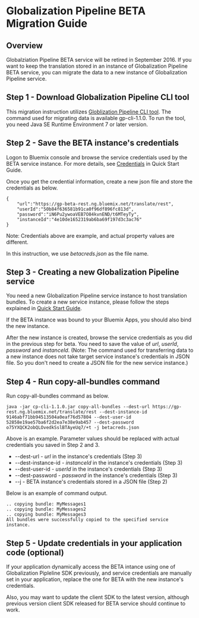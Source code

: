 <!--
/*  
 * Copyright IBM Corp. 2016
 *
 * Licensed under the Apache License, Version 2.0 (the "License");
 * you may not use this file except in compliance with the License.
 * You may obtain a copy of the License at
 *
 * http://www.apache.org/licenses/LICENSE-2.0
 *
 * Unless required by applicable law or agreed to in writing, software
 * distributed under the License is distributed on an "AS IS" BASIS,
 * WITHOUT WARRANTIES OR CONDITIONS OF ANY KIND, either express or implied.
 * See the License for the specific language governing permissions and
 * limitations under the License.
 */
-->
# Globalization Pipeline BETA Migration Guide

## Overview

Globalziation Pipeline BETA service will be retired in September 2016.
If you want to keep the translation stored in an instance of Globalization
Pipeline BETA service, you can migrate the data to a new instance of
Globalization Pipeline service.

## Step 1 - Download Globalization Pipeline CLI tool

This migration instruction utilizes [Globlization Pipeline
CLI tool](https://github.com/IBM-Bluemix/gp-java-tools). The command
used for migrating data is available gp-cli-1.1.0. To run the
tool, you need Java SE Runtime Environment 7 or later version.

## Step 2 - Save the BETA instance's credentials

Logon to Bluemix console and browse the service credentials used by
the BETA service instance. For more details, see [Credentials](README.md#4-credentials)
in Quick Start Guide.

Once you get the credential information, create a new json file
and store the credentials as below.
```
{
    "url":"https://gp-beta-rest.ng.bluemix.net/translate/rest",
    "userId":"50b84f636581b91ca0f96df896fc813d",
    "password":"iN6Pu2ywoaVEB7O84kvnEND/t6MTeyTy",
    "instanceId":"4e10de1652319ab6ba69f197d3c3ac76"
}
```
Note: Credentials above are example, and actual property values
are different.

In this instruction, we use *betacreds.json* as the file name.

## Step 3 - Creating a new Globalization Pipeline service

You need a new Globalization Pipeline service instance to host translation
bundles. To create a new service instance, please follow the steps
explained in [Quick Start Guide](README.md#quick-start-guide).

If the BETA instance was bound to your Bluemix Apps, you should also
bind the new instance.

After the new instance is created, browse the service credentials
as you did in the previous step for beta. You need to save the value
of *url*, *userId*, *password* and *instanceId*. (Note: The command used
for transferring data to a new instance does not take target service
instance's credentials in JSON file. So you don't need to create a
JSON file for the new service instance.)

## Step 4 - Run copy-all-bundles command

Run copy-all-bundles command as below.
```
java -jar cp-cli-1.1.0.jar copy-all-bundles --dest-url https://gp-rest.ng.bluemix.net/translate/rest --dest-instance-id 9146abf71bb94513504a0eaf76d57804 --dest-user-id 52858e19ae57ba6f2d2ea7e38e9ab457 --dest-password o75YXQCK2obQLOvedkSslBTAyeUq7/+t -j betacreds.json
```
Above is an example. Parameter values should be replaced with
actual credentials you saved in Step 2 and 3.

* --dest-url - *url* in the instance's credentials (Step 3)
* --dest-instance-id - *instanceId* in the instance's credentials (Step 3)
* --dest-user-id - *userId* in the instance's credentials (Step 3)
* --dest-password - *password* in the instance's credentials (Step 3)
* --j - BETA instance's credentials stored in a JSON file (Step 2)

Below is an example of command output.
```
.. copying bundle: MyMessages1
.. copying bundle: MyMessages2
.. copying bundle: MyMessages3
All bundles were successfully copied to the specified service instance.
```

## Step 5 - Update credentials in your application code (optional)

If your application dynamically access the BETA intance using one of
Globalization Pipleline SDK previously, and service credentials are
manually set in your application, replace the one for BETA with the
new instance's credentials.

Also, you may want to update the client SDK to the latest version,
although previous version client SDK released for BETA service
should continue to work.
